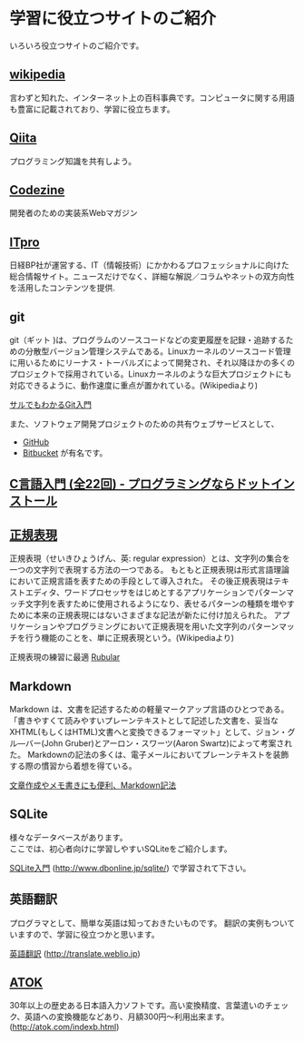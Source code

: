 # 学習に役立つサイトのご紹介

いろいろ役立つサイトのご紹介です。

## [wikipedia](https://ja.wikipedia.org/wiki/メインページ)  
言わずと知れた、インターネット上の百科事典です。コンピュータに関する用語も豊富に記載されており、学習に役立ちます。

## [Qiita](http://qiita.com)
プログラミング知識を共有しよう。

## [Codezine](http://codezine.jp)
開発者のための実装系Webマガジン

## [ITpro](http://itpro.nikkeibp.co.jp)
日経BP社が運営する、IT（情報技術）にかかわるプロフェッショナルに向けた総合情報サイト。ニュースだけでなく、詳細な解説／コラムやネットの双方向性を活用したコンテンツを提供.

## git
git（ギット )は、プログラムのソースコードなどの変更履歴を記録・追跡するための分散型バージョン管理システムである。Linuxカーネルのソースコード管理に用いるためにリーナス・トーバルズによって開発され、それ以降ほかの多くのプロジェクトで採用されている。Linuxカーネルのような巨大プロジェクトにも対応できるように、動作速度に重点が置かれている。(Wikipediaより)

[サルでもわかるGit入門](http://www.backlog.jp/git-guide/intro/intro1_1.html)

また、ソフトウェア開発プロジェクトのための共有ウェブサービスとして、  
* [GitHub](https://github.com)
* [Bitbucket](https://bitbucket.org)
が有名です。

## [C言語入門 (全22回) - プログラミングならドットインストール](http://dotinstall.com/lessons/basic_c)

## [正規表現](https://ja.wikipedia.org/wiki/正規表現)

正規表現（せいきひょうげん、英: regular expression）とは、文字列の集合を一つの文字列で表現する方法の一つである。
もともと正規表現は形式言語理論において正規言語を表すための手段として導入された。
その後正規表現はテキストエディタ、ワードプロセッサをはじめとするアプリケーションでパターンマッチ文字列を表すために使用されるようになり、表せるパターンの種類を増やすために本来の正規表現にはないさまざまな記法が新たに付け加えられた。
アプリケーションやプログラミングにおいて正規表現を用いた文字列のパターンマッチを行う機能のことを、単に正規表現という。(Wikipediaより)

正規表現の練習に最適
[Rubular](http://rubular.com)

## Markdown  
Markdown は、文書を記述するための軽量マークアップ言語のひとつである。
「書きやすくて読みやすいプレーンテキストとして記述した文書を、妥当なXHTML(もしくはHTML)文書へと変換できるフォーマット」として、ジョン・グル―バー(John Gruber)とアーロン・スワーツ(Aaron Swartz)によって考案された。
Markdownの記法の多くは、電子メールにおいてプレーンテキストを装飾する際の慣習から着想を得ている。

[文章作成やメモ書きにも便利、Markdown記法](http://kojika17.com/2013/01/starting-markdown.html)  

## SQLite  
様々なデータベースがあります。<br>
ここでは、初心者向けに学習しやすいSQLiteをご紹介します。<br>

[SQLite入門](http://www.dbonline.jp/sqlite/)   (http://www.dbonline.jp/sqlite/) で学習されて下さい。

## 英語翻訳

プログラマとして、簡単な英語は知っておきたいものです。
翻訳の実例もついていますので、学習に役立つかと思います。

[英語翻訳](http://translate.weblio.jp)  (http://translate.weblio.jp)

## [ATOK](http://atok.com/indexb.html)
30年以上の歴史ある日本語入力ソフトです。高い変換精度、言葉遣いのチェック、英語への変換機能などあり、月額300円〜利用出来ます。 (http://atok.com/indexb.html)
